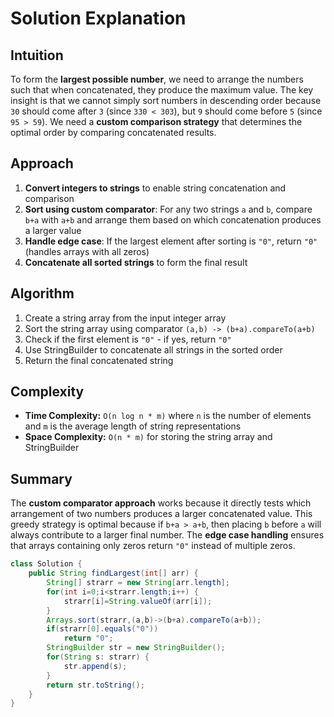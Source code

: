 
# Solution Explanation

## Intuition
To form the **largest possible number**, we need to arrange the numbers such that when concatenated, they produce the maximum value. The key insight is that we cannot simply sort numbers in descending order because `30` should come after `3` (since `330 < 303`), but `9` should come before `5` (since `95 > 59`). We need a **custom comparison strategy** that determines the optimal order by comparing concatenated results.

## Approach
1. **Convert integers to strings** to enable string concatenation and comparison
2. **Sort using custom comparator**: For any two strings `a` and `b`, compare `b+a` with `a+b` and arrange them based on which concatenation produces a larger value
3. **Handle edge case**: If the largest element after sorting is `"0"`, return `"0"` (handles arrays with all zeros)
4. **Concatenate all sorted strings** to form the final result

## Algorithm
1. Create a string array from the input integer array
2. Sort the string array using comparator `(a,b) -> (b+a).compareTo(a+b)`
3. Check if the first element is `"0"` - if yes, return `"0"`
4. Use StringBuilder to concatenate all strings in the sorted order
5. Return the final concatenated string

## Complexity
- **Time Complexity:** `O(n log n * m)` where `n` is the number of elements and `m` is the average length of string representations
- **Space Complexity:** `O(n * m)` for storing the string array and StringBuilder

## Summary
The **custom comparator approach** works because it directly tests which arrangement of two numbers produces a larger concatenated value. This greedy strategy is optimal because if `b+a > a+b`, then placing `b` before `a` will always contribute to a larger final number. The **edge case handling** ensures that arrays containing only zeros return `"0"` instead of multiple zeros.
```java
class Solution {
    public String findLargest(int[] arr) {
        String[] strarr = new String[arr.length];
        for(int i=0;i<strarr.length;i++) {
            strarr[i]=String.valueOf(arr[i]);
        }
        Arrays.sort(strarr,(a,b)->(b+a).compareTo(a+b));
        if(strarr[0].equals("0"))
            return "0";
        StringBuilder str = new StringBuilder();
        for(String s: strarr) {
            str.append(s);
        }
        return str.toString();
    }
}
```
